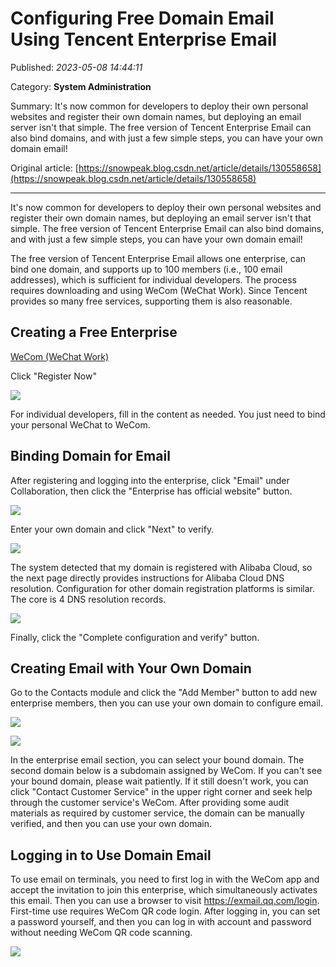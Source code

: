 # Configuring Free Domain Email Using Tencent Enterprise Email

Published: *2023-05-08 14:44:11*

Category: __System Administration__

Summary: It's now common for developers to deploy their own personal websites and register their own domain names, but deploying an email server isn't that simple. The free version of Tencent Enterprise Email can also bind domains, and with just a few simple steps, you can have your own domain email!

Original article: [https://snowpeak.blog.csdn.net/article/details/130558658](https://snowpeak.blog.csdn.net/article/details/130558658)

---------

It's now common for developers to deploy their own personal websites and register their own domain names, but deploying an email server isn't that simple. The free version of Tencent Enterprise Email can also bind domains, and with just a few simple steps, you can have your own domain email!

The free version of Tencent Enterprise Email allows one enterprise, can bind one domain, and supports up to 100 members (i.e., 100 email addresses), which is sufficient for individual developers. The process requires downloading and using WeCom (WeChat Work). Since Tencent provides so many free services, supporting them is also reasonable.

## Creating a Free Enterprise

[WeCom (WeChat Work)](<https://work.weixin.qq.com/> "WeCom (WeChat Work)")

Click "Register Now"

![](../assets/img/20230508_Using_Configuration_Tencent_01.jpeg)

For individual developers, fill in the content as needed. You just need to bind your personal WeChat to WeCom.

## Binding Domain for Email

After registering and logging into the enterprise, click "Email" under Collaboration, then click the "Enterprise has official website" button.

![](../assets/img/20230508_Using_Configuration_Tencent_02.jpeg)

Enter your own domain and click "Next" to verify.

![](../assets/img/20230508_Using_Configuration_Tencent_03.jpeg)

The system detected that my domain is registered with Alibaba Cloud, so the next page directly provides instructions for Alibaba Cloud DNS resolution. Configuration for other domain registration platforms is similar. The core is 4 DNS resolution records.

![](../assets/img/20230508_Using_Configuration_Tencent_04.jpeg)

Finally, click the "Complete configuration and verify" button.

## Creating Email with Your Own Domain

Go to the Contacts module and click the "Add Member" button to add new enterprise members, then you can use your own domain to configure email.

![](../assets/img/20230508_Using_Configuration_Tencent_05.jpeg)

![](../assets/img/20230508_Using_Configuration_Tencent_06.jpeg)

In the enterprise email section, you can select your bound domain. The second domain below is a subdomain assigned by WeCom. If you can't see your bound domain, please wait patiently. If it still doesn't work, you can click "Contact Customer Service" in the upper right corner and seek help through the customer service's WeCom. After providing some audit materials as required by customer service, the domain can be manually verified, and then you can use your own domain.

## Logging in to Use Domain Email

To use email on terminals, you need to first log in with the WeCom app and accept the invitation to join this enterprise, which simultaneously activates this email. Then you can use a browser to visit https://exmail.qq.com/login. First-time use requires WeCom QR code login. After logging in, you can set a password yourself, and then you can log in with account and password without needing WeCom QR code scanning.

![](../assets/img/20230508_Using_Configuration_Tencent_07.jpeg)